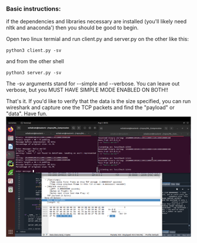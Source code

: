 ### Basic instructions:

if the dependencies and libraries necessary are installed (you'll likely need nltk and anaconda') then you
should be good to begin.

Open two linux termial and run client.py and server.py on the other like this:

```
python3 client.py -sv
```

and from the other shell

```
python3 server.py -sv

```

The -sv arguments stand for --simple and --verbose. You can leave out verbose, but you MUST HAVE SIMPLE MODE 
ENABLED ON BOTH!!

That's it. If you'd like to verify that the data is the size specified, you can run wireshark and capture one 
the TCP packets and find the "payload" or "data". Have fun.
![Alt text](figures/wireshark_payload.png)